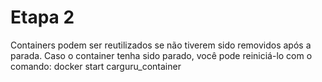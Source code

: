 # Etapa 2

Containers podem ser reutilizados se não tiverem sido removidos após a parada. Caso o container tenha sido parado, você pode reiniciá-lo com o comando:
docker start carguru_container
